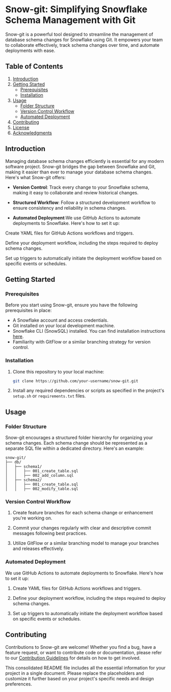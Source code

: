 
# Snow-git: Simplifying Snowflake Schema Management with Git

Snow-git is a powerful tool designed to streamline the management of database schema changes for Snowflake using Git. It empowers your team to collaborate effectively, track schema changes over time, and automate deployments with ease.

## Table of Contents

1. [Introduction](#introduction)
2. [Getting Started](#getting-started)
    - [Prerequisites](#prerequisites)
    - [Installation](#installation)
3. [Usage](#usage)
    - [Folder Structure](#folder-structure)
    - [Version Control Workflow](#version-control-workflow)
    - [Automated Deployment](#automated-deployment)
4. [Contributing](#contributing)
5. [License](#license)
6. [Acknowledgments](#acknowledgments)

## Introduction

Managing database schema changes efficiently is essential for any modern software project. Snow-git bridges the gap between Snowflake and Git, making it easier than ever to manage your database schema changes. Here's what Snow-git offers:

- **Version Control**: Track every change to your Snowflake schema, making it easy to collaborate and review historical changes.

- **Structured Workflow**: Follow a structured development workflow to ensure consistency and reliability in schema changes.

- **Automated Deployment**:We use GitHub Actions to automate deployments to Snowflake. Here's how to set it up:

Create YAML files for GitHub Actions workflows and triggers.

Define your deployment workflow, including the steps required to deploy schema changes.

Set up triggers to automatically initiate the deployment workflow based on specific events or schedules.

## Getting Started

### Prerequisites

Before you start using Snow-git, ensure you have the following prerequisites in place:

- A Snowflake account and access credentials.
- Git installed on your local development machine.
- Snowflake CLI (SnowSQL) installed. You can find installation instructions [here](https://docs.snowflake.com/en/user-guide/snowsql-install-config.html).
- Familiarity with GitFlow or a similar branching strategy for version control.

### Installation

1. Clone this repository to your local machine:

   ```bash
   git clone https://github.com/your-username/snow-git.git
   ```

2. Install any required dependencies or scripts as specified in the project's `setup.sh` or `requirements.txt` files.

## Usage

### Folder Structure

Snow-git encourages a structured folder hierarchy for organizing your schema changes. Each schema change should be represented as a separate SQL file within a dedicated directory. Here's an example:

```
snow-git/
├── db/
│   ├── schema1/
│   │   ├── 001_create_table.sql
│   │   ├── 002_add_column.sql
│   ├── schema2/
│   │   ├── 001_create_table.sql
│   │   ├── 002_modify_table.sql
```

### Version Control Workflow

1. Create feature branches for each schema change or enhancement you're working on.

2. Commit your changes regularly with clear and descriptive commit messages following best practices.

3. Utilize GitFlow or a similar branching model to manage your branches and releases effectively.

### Automated Deployment

We use GitHub Actions to automate deployments to Snowflake. Here's how to set it up:

1. Create YAML files for GitHub Actions workflows and triggers.

2. Define your deployment workflow, including the steps required to deploy schema changes.

3. Set up triggers to automatically initiate the deployment workflow based on specific events or schedules.

## Contributing

Contributions to Snow-git are welcome! Whether you find a bug, have a feature request, or want to contribute code or documentation, please refer to our [Contribution Guidelines](CONTRIBUTING.md) for details on how to get involved.


This consolidated README file includes all the essential information for your project in a single document. Please replace the placeholders and customize it further based on your project's specific needs and design preferences.
